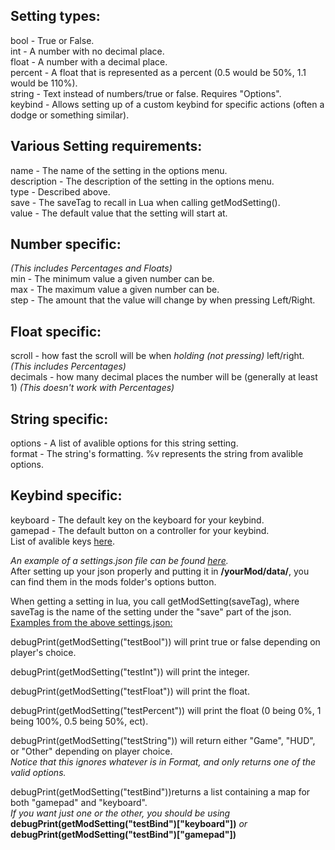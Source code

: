 ## Setting types:
bool - True or False.  
int - A number with no decimal place.  
float - A number with a decimal place.  
percent - A float that is represented as a percent (0.5 would be 50%, 1.1 would be 110%).  
string - Text instead of numbers/true or false. Requires "Options".  
keybind - Allows setting up of a custom keybind for specific actions (often a dodge or something similar).  

## Various Setting requirements:
name - The name of the setting in the options menu.  
description - The description of the setting in the options menu.  
type - Described above.  
save - The saveTag to recall in Lua when calling getModSetting().  
value - The default value that the setting will start at.  

## Number specific:
*(This includes Percentages and Floats)*  
min - The minimum value a given number can be.  
max - The maximum value a given number can be.  
step - The amount that the value will change by when pressing Left/Right.  

## Float specific:  
scroll - how fast the scroll will be when *holding (not pressing)* left/right. *(This includes Percentages)*  
decimals - how many decimal places the number will be (generally at least 1) *(This doesn't work with Percentages)*  

## String specific:
options - A list of avalible options for this string setting.  
format - The string's formatting. %v represents the string from avalible options.  

## Keybind specific:
keyboard - The default key on the keyboard for your keybind.  
gamepad - The default button on a controller for your keybind.  
List of avalible keys [here](../allPossibleKeys.html).

*An example of a settings.json file can be found [here](examples/settings.json).*  
After setting up your json properly and putting it in **/yourMod/data/**, you can find them in the mods folder's options button.

When getting a setting in lua, you call getModSetting(saveTag), where saveTag is the name of the setting under the "save" part of the json.  
<u>Examples from the above settings.json:</u>

debugPrint(getModSetting("testBool")) will print true or false depending on player's choice.

debugPrint(getModSetting("testInt")) will print the integer.

debugPrint(getModSetting("testFloat")) will print the float.

debugPrint(getModSetting("testPercent")) will print the float (0 being 0%, 1 being 100%, 0.5 being 50%, ect).

debugPrint(getModSetting("testString")) will return either "Game", "HUD", or "Other" depending on player choice.  
*Notice that this ignores whatever is in Format, and only returns one of the valid options.*

debugPrint(getModSetting("testBind"))returns a list containing a map for both "gamepad" and "keyboard".  
*If you want just one or the other, you should be using*  
**debugPrint(getModSetting("testBind")["keyboard"])** *or* **debugPrint(getModSetting("testBind")["gamepad"])**